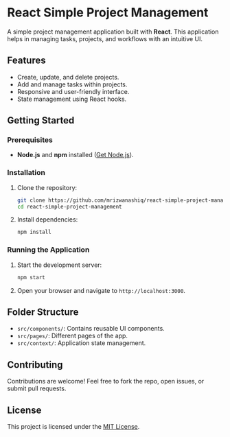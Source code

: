 # React Simple Project Management

A simple project management application built with **React**. This application helps in managing tasks, projects, and workflows with an intuitive UI.

## Features

- Create, update, and delete projects.
- Add and manage tasks within projects.
- Responsive and user-friendly interface.
- State management using React hooks.

## Getting Started

### Prerequisites

- **Node.js** and **npm** installed ([Get Node.js](https://nodejs.org/)).

### Installation

1. Clone the repository:
   ```bash
   git clone https://github.com/mrizwanashiq/react-simple-project-management.git
   cd react-simple-project-management
   ```

2. Install dependencies:
   ```bash
   npm install
   ```

### Running the Application

1. Start the development server:
   ```bash
   npm start
   ```

2. Open your browser and navigate to `http://localhost:3000`.

## Folder Structure

- `src/components/`: Contains reusable UI components.
- `src/pages/`: Different pages of the app.
- `src/context/`: Application state management.

## Contributing

Contributions are welcome! Feel free to fork the repo, open issues, or submit pull requests.

## License

This project is licensed under the [MIT License](LICENSE).

